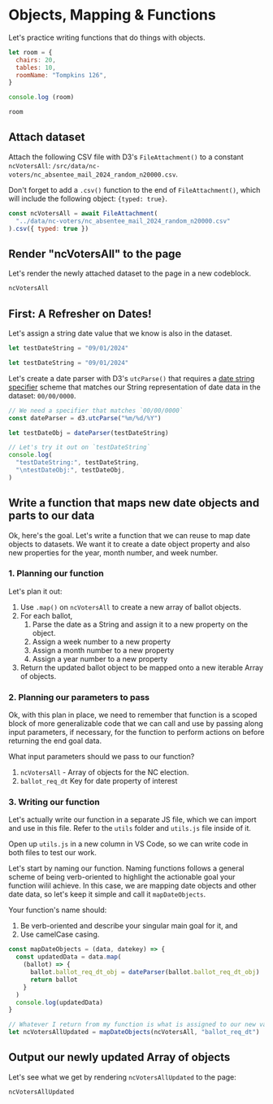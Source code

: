 # Objects, Mapping & Functions

Let's practice writing functions that do things with objects.

```js
let room = {
  chairs: 20,
  tables: 10,
  roomName: "Tompkins 126",
}

console.log (room)
```

```js
room
```




## Attach dataset

Attach the following CSV file with D3's `FileAttachment()` to a constant `ncVotersAll`: `/src/data/nc-voters/nc_absentee_mail_2024_random_n20000.csv`.

<p class="tip">
  Don't forget to add a <code>.csv()</code> function to the end of <code>FileAttachment()</code>, which will include the following object: <code>{typed: true}</code>.
</p>

```js
const ncVotersAll = await FileAttachment(
  "../data/nc-voters/nc_absentee_mail_2024_random_n20000.csv"
).csv({ typed: true })
```

## Render "ncVotersAll" to the page

Let's render the newly attached dataset to the page in a new codeblock.

```js
ncVotersAll
```

## First: A Refresher on Dates!

Let's assign a string date value that we know is also in the dataset.

```javascript
let testDateString = "09/01/2024"
```

```js
let testDateString = "09/01/2024"
```

Let's create a date parser with D3's `utcParse()` that requires a [date string specifier](https://d3js.org/d3-time-format#locale_format) scheme that matches our String representation of date data in the dataset: `00/00/0000`.

```js
// We need a specifier that matches `00/00/0000`
const dateParser = d3.utcParse("%m/%d/%Y")

let testDateObj = dateParser(testDateString)

// Let's try it out on `testDateString`
console.log(
  "testDateString:", testDateString,
  "\ntestDateObj:", testDateObj,
)
```

## Write a function that maps new date objects and parts to our data

Ok, here's the goal. Let's write a function that we can reuse to map date objects to datasets. We want it to create a date object property and also new properties for the year, month number, and week number.

### 1. Planning our function

Let's plan it out:

1. Use `.map()` on `ncVotersAll` to create a new array of ballot objects.
2. For each ballot,
    1. Parse the date as a String and assign it to a new property on the object.
    2. Assign a week number to a new property
    3. Assign a month number to a new property
    4. Assign a year number to a new property
3. Return the updated ballot object to be mapped onto a new iterable Array of objects.

### 2. Planning our parameters to pass

Ok, with this plan in place, we need to remember that function is a scoped block of more generalizable code that we can call and use by passing along input parameters, if necessary, for the function to perform actions on before returning the end goal data.

What input parameters should we pass to our function?

1. `ncVotersAll` - Array of objects for the NC election.
2. `ballot_req_dt` Key for date property of interest

### 3. Writing our function

Let's actually write our function in a separate JS file, which we can import and use in this file. Refer to the `utils` folder and `utils.js` file inside of it.

Open up `utils.js` in a new column in VS Code, so we can write code in both files to test our work.

Let's start by naming our function. Naming functions follows a general scheme of being verb-oriented to highlight the actionable goal your function wilil achieve. In this case, we are mapping date objects and other date data, so let's keep it simple and call it `mapDateObjects`.

<div class="tip">
  <p>
    Your function's name should:
  </p>
  <ol>
    <li>Be verb-oriented and describe your singular main goal for it, and
    <li>Use camelCase casing.
  </ol>
</div>

```js
const mapDateObjects = (data, datekey) => {
  const updatedData = data.map(
    (ballot) => {
      ballot.ballot_req_dt_obj = dateParser(ballot.ballot_req_dt_obj)
      return ballot
    }
  )
  console.log(updatedData)
}
```

```js
// Whatever I return from my function is what is assigned to our new variable
let ncVotersAllUpdated = mapDateObjects(ncVotersAll, "ballot_req_dt")
```

## Output our newly updated Array of objects

Let's see what we get by rendering `ncVotersAllUpdated` to the page:

```js
ncVotersAllUpdated
```